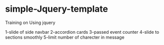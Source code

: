 # simple-Jquery-template
Training on Using jquery

1-slide of side navbar 
2-accordion cards
3-passed event counter 
4-slide to sections smoothly 
5-limit number of charecter in message


